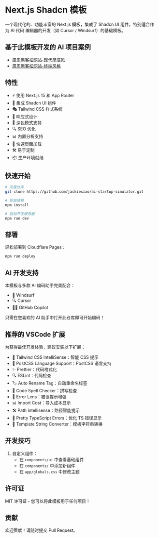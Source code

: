 # Next.js Shadcn 模板

一个现代化的、功能丰富的 Next.js 模板，集成了 Shadcn UI 组件。特别适合作为 AI 代码 编辑器的开发（如 Cursor / Windsurf）的基础模板。

## 基于此模板开发的 AI 项目案例
- [周周黑客松网站-现代简洁风](https://hackweek.pages.dev/)
- [周周黑客松网站-终端风格](https://terminal-style.hackweek.pages.dev/)

## 特性

- ⚡️ 使用 Next.js 15 和 App Router
- 🎨 集成 Shadcn UI 组件
- 🎭 Tailwind CSS 样式系统
- 📱 响应式设计
- 🌙 深色模式支持
- 🔍 SEO 优化
- 📊 内置分析支持
- 🚀 快速页面加载
- 🛠️ 易于定制
- 📦 生产环境就绪

## 快速开始

```bash
# 克隆仓库
git clone https://github.com/jackiexiao/ai-startup-simulator.git

# 安装依赖
npm install

# 启动开发服务器
npm run dev
```

## 部署

轻松部署到 Cloudflare Pages：
```bash
npm run deploy
```

## AI 开发支持

本模板与多款 AI 编码助手完美配合：
- 🌊 Windsurf
- 🔍 Cursor
- 👨‍💻 GitHub Copilot

只需在您喜欢的 AI 助手中打开此仓库即可开始编码！

## 推荐的 VSCode 扩展

为获得最佳开发体验，建议安装以下扩展：

- 🎨 Tailwind CSS IntelliSense：智能 CSS 提示
- 📝 PostCSS Language Support：PostCSS 语言支持
- ✨ Prettier：代码格式化
- 🔍 ESLint：代码检查
- 🏷️ Auto Rename Tag：自动重命名标签
- 📖 Code Spell Checker：拼写检查
- 🎯 Error Lens：错误提示增强
- 📊 Import Cost：导入成本显示
- 🛠️ Path Intellisense：路径智能提示
- 🔧 Pretty TypeScript Errors：优化 TS 错误显示
- 🧵 Template String Converter：模板字符串转换

## 开发技巧

1. 自定义组件：
   - 在 `components/ui` 中查看基础组件
   - 在 `components/` 中添加新组件
   - 在 `app/globals.css` 中修改主题

## 许可证

MIT 许可证 - 您可以将此模板用于任何项目！

## 贡献

欢迎贡献！请随时提交 Pull Request。
